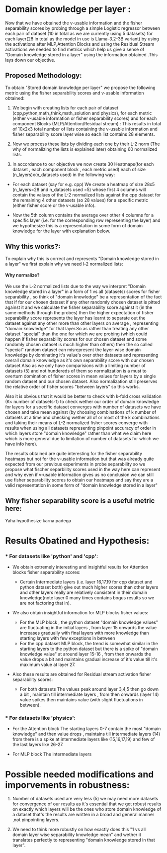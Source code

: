 # Domain knowledge per layer :

Now that we have obtained the v-usable information and the fisher separability scores by probing through a simple Logistic regressor between each pair of dataset (10 in total as we are currently using 5 datasets) for each layer(28 in total as the model in use is Llama-3.2-3B variant) by using the activations after MLP,Attention Blocks and using the Residual Stream activations we needed to find metrics which help us give a sense of "Domain knowledge stored in a layer" using the information obtained .This lays down our objective.

## Proposed Methodology:
To obtain "Stored domain knowledge per layer" we propose the following metric using the fisher separability scores and v-usable information obtained:

1) We begin with creating lists  for each pair of dataset (cpp,python,math_think,math_solution and physics), for each metric (either v-usable information or fisher separability scores) and for each component Blocks (MLP/Attention/Residual stream) : This results in total of 10x2x3 total number of lists containing the v-usable information and fisher separability score layer wise so each list contains 28 elements.

2) Now we process these lists by dividing each one by their L-2 norm (The why of normalizing the lists is explained later) obtaining 60 normalized lists.

3) In accordance to our objective we now create 30 Heatmaps(for each dataset , each component block , each metric used) each of size (n_layers)x(n_datasets used) in the following way:

* For each dataset (say for e.g. cpp) We create a heatmap of size 28x5 (n_layers=28 and n_datasets used =5) whose first 4 columns will contain the values of the L-2 normalized lists against the cpp dataset for the remaining 4 other datasets (so 28 values) for a specific metric (either fisher score or the v-usable info).

* Now the 5th column contains the average over other 4 columns for a specific layer (i.e. for the corresponding row representing the layer) and we hypothesize this is  a  representation in some form of domain knowledge for the layer with explanation below.

## Why this works?:
To explain why this is correct and represents "Domain knowledge stored in a layer" we first explain why we need l-2 normalized lists:

#### Why normalize?

We use the L-2 normalized lists due to the way we interpret "Domain knowledge stored in a layer" in a form of 1 vs all (datasets) scores for fisher separability , so think of "domain knowledge" be a representation of the fact that if for our chosen dataset if any other randomly chosen dataset is pitted against it and we calculate the fisher separability score against it (in the same methods through the probes) then the higher expectation of fisher separability score represents the layer has learnt to separate out the dataset against any other more than other layers on average , representing "domain knowledge" for that layer.So as rather than treating any other dataset "special" than the one for which we are probing (which could happen if fisher separability scores for our chosen dataset and some randomly chosen dataset is much higher than others) then the so called "special" random dataset can misrepresent the layer-wise domain knowledge by dominating it's value's over other datasets and representing overall domain knowledge as it's own separability score with our chosen dataset.Also as we only have comparisions with a limiting number of datasets (5) and not hundereds of them so normalization is a must to overturn domination of fisher scores in mean values for layers by a single random dataset and our chosen dataset. Also normalization still preserves the relative order of fisher scores "between layers" so this works.

Also it is obvious that it would be better to check with k-fold cross validation (K< number of datasets-1) to check wether our order of domain knowledge for layers for a specific dataset converges with number of datasets we have chosen and take mean against (by choosing combinations of k number of datasets at a time and checking wether all of or most of the k combinations and taking their means of L-2 normalized fisher scores converge with results when using all datasets representing pinpoint accuracy of order in which layers store "domain knowledge" rather than what we claim here which is more general due to limitation of number of datasets for which we have info here).


The results obtained are quite interesting for the fisher separability heatmaps but not for the v-usable information but that was already quite expected from our previous experiments in probe separability so we propose what fischer separbility scores used in the way here can represent and why even if v-usable information gives us no conclusion we can still use fisher separability scores to obtain our heatmaps and say they are a valid representation in some form of "domain knowledge stored in a layer"

## Why fisher separability score is a useful metric here:
Yaha hypothesize karna padega 

#  Results Obatined and Hypothesis:
### * For datasets like 'python' and 'cpp':
* We obtain extremely interesting and insightful results for Attention blocks fisher separability scores:
  * Certain Intermediate layers (i.e. layer 16,17,19  for cpp dataset and python dataset both) give out much higher scores than other layers and other layers really are relatively consistent in their domain knowledge(note layer 0 many times contains bogus results so we are not factoring that in).

* We also obtain insightful information for MLP blocks  fisher values:
  * For the MLP block , the python dataset "domain knowledge values" are fluctuating in the initial layers , from layer 15 onwards the value increases gradually with final layers with more knowledge than starting layers with few exceptions in between
  * For the cpp dataset MLP block, the trend is somewhat similar in the starting layers to the python dataset but there is a spike of "domain knowledge value" at around layer 15-16 , from then onwards the value drops a bit and maintains gradual increase of it's value till it's maximum value at layer 27.
* Also these results are obtained for Residual stream activation fisher separability scores:
  * For both datasets The values peak around layer 3,4,5 then go down a bit , maintain till intermediate layers , from then onwards (layer 14) value spikes then  maintains value (with slight fluctuations in between).

### * For datasets like 'physics':

* For the Attention block The starting layers 0-7 contain the most "domain knowledge" and then value drops , maintains till intermediate layers (14) from there is a spike at intermediate layers like (15,16,17,19) and few of the last layers like 26-27.

* For MLP block The intermediate layers

  

      



# Possible needed modifications and imporvements in robustness:
1) Number of datasets used are very less (5) we may need more datasets for convergence of our results as it's essential that we get robust results on exactly which layers will be the ones who store domain knowledge of a dataset that's the results are written in a broad and general manner ,not pinpointing layers.

2) We need to think more robustly on how exactly does this "1 vs all domain layer wise separability knowledge mean" and wether it translates perfectly to representing "domain knowledge stored in that layer".